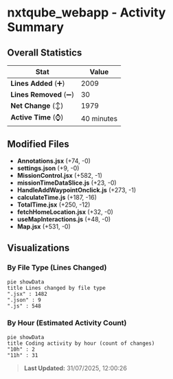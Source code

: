 # nxtqube_webapp - Activity Summary 

## Overall Statistics

| Stat                   | Value                                                             |
| ---------------------- | ----------------------------------------------------------------- |
| **Lines Added** (➕)   | 2009                                          |
| **Lines Removed** (➖) | 30                                        |
| **Net Change** (↕)    | 1979                |
| **Active Time** (⌚)   | 40 minutes |


## Modified Files
- **Annotations.jsx** (+74, -0)
- **settings.json** (+9, -0)
- **MissionControl.jsx** (+582, -1)
- **missionTimeDataSlice.js** (+23, -0)
- **HandleAddWaypointOnclick.js** (+273, -1)
- **calculateTime.js** (+187, -16)
- **TotalTime.jsx** (+250, -12)
- **fetchHomeLocation.jsx** (+32, -0)
- **useMapInteractions.js** (+48, -0)
- **Map.jsx** (+531, -0)

## Visualizations

### By File Type (Lines Changed)

```mermaid
pie showData
title Lines changed by file type
".jsx" : 1482
".json" : 9
".js" : 548
```

### By Hour (Estimated Activity Count)

```mermaid
pie showData
title Coding activity by hour (count of changes)
"10h" : 2
"11h" : 31
```


> **Last Updated:** 31/07/2025, 12:00:26